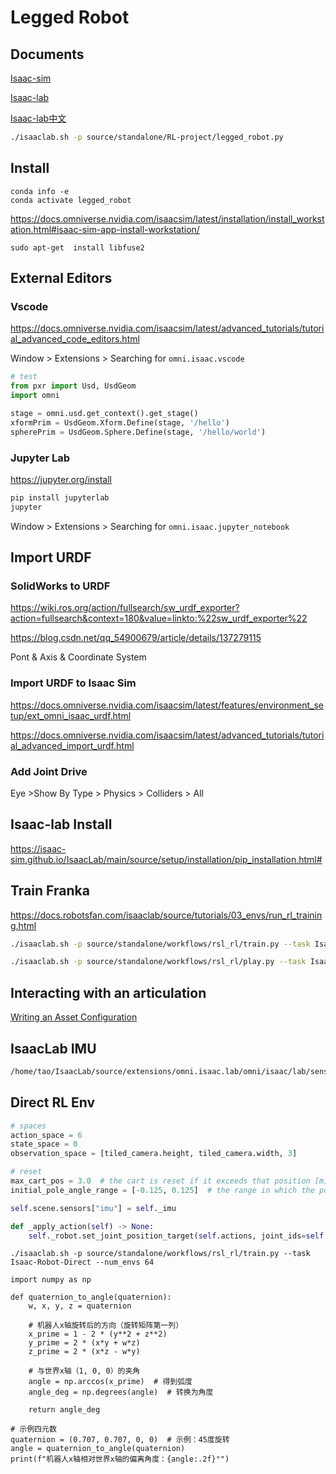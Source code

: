 # Legged Robot
## Documents
[Isaac-sim](https://docs.omniverse.nvidia.com/isaacsim/latest/how_to_guides/robots_simulation.html)

[Isaac-lab](https://isaac-sim.github.io/IsaacLab/main/source/tutorials/03_envs/create_manager_base_env.html)

[Isaac-lab中文](https://docs.robotsfan.com/isaaclab/index.html)

```bash
./isaaclab.sh -p source/standalone/RL-project/legged_robot.py 
```



## Install

```shell
conda info -e
conda activate legged_robot
```

https://docs.omniverse.nvidia.com/isaacsim/latest/installation/install_workstation.html#isaac-sim-app-install-workstation/

```shell
sudo apt-get  install libfuse2
```
## External Editors
### Vscode

https://docs.omniverse.nvidia.com/isaacsim/latest/advanced_tutorials/tutorial_advanced_code_editors.html

Window > Extensions > Searching for `omni.isaac.vscode`

```python
# test
from pxr import Usd, UsdGeom
import omni

stage = omni.usd.get_context().get_stage()
xformPrim = UsdGeom.Xform.Define(stage, '/hello')
spherePrim = UsdGeom.Sphere.Define(stage, '/hello/world')
```
### Jupyter Lab

https://jupyter.org/install

```bash
pip install jupyterlab
jupyter
```
Window > Extensions > Searching for `omni.isaac.jupyter_notebook`

## Import URDF

### SolidWorks to URDF

https://wiki.ros.org/action/fullsearch/sw_urdf_exporter?action=fullsearch&context=180&value=linkto:%22sw_urdf_exporter%22

https://blog.csdn.net/qq_54900679/article/details/137279115

Pont & Axis & Coordinate System



### Import URDF to Isaac Sim

https://docs.omniverse.nvidia.com/isaacsim/latest/features/environment_setup/ext_omni_isaac_urdf.html

https://docs.omniverse.nvidia.com/isaacsim/latest/advanced_tutorials/tutorial_advanced_import_urdf.html

### Add Joint Drive

Eye >Show By Type > Physics > Colliders > All

## Isaac-lab Install

https://isaac-sim.github.io/IsaacLab/main/source/setup/installation/pip_installation.html#

## Train Franka

https://docs.robotsfan.com/isaaclab/source/tutorials/03_envs/run_rl_training.html

```bash
./isaaclab.sh -p source/standalone/workflows/rsl_rl/train.py --task Isaac-Lift-Cube-Franka-v0 --num_envs 64 --headless
```

```bash
./isaaclab.sh -p source/standalone/workflows/rsl_rl/play.py --task Isaac-Lift-Cube-Franka-v0 --num_envs 32
```

## Interacting with an articulation
[Writing an Asset Configuration](https://isaac-sim.github.io/IsaacLab/main/source/how-to/write_articulation_cfg.html)

## IsaacLab IMU

```bash
/home/tao/IsaacLab/source/extensions/omni.isaac.lab/omni/isaac/lab/sensors/imu
```

## Direct RL Env

```python
# spaces
action_space = 6
state_space = 0
observation_space = [tiled_camera.height, tiled_camera.width, 3]

# reset
max_cart_pos = 3.0  # the cart is reset if it exceeds that position [m]
initial_pole_angle_range = [-0.125, 0.125]  # the range in which the pole angle is sampled from on reset [rad]

self.scene.sensors["imu"] = self._imu

def _apply_action(self) -> None:
	self._robot.set_joint_position_target(self.actions, joint_ids=self._cart_dof_idx)
```
```
./isaaclab.sh -p source/standalone/workflows/rsl_rl/train.py --task Isaac-Robot-Direct --num_envs 64
```

```
import numpy as np

def quaternion_to_angle(quaternion):
    w, x, y, z = quaternion
    
    # 机器人x轴旋转后的方向（旋转矩阵第一列）
    x_prime = 1 - 2 * (y**2 + z**2)
    y_prime = 2 * (x*y + w*z)
    z_prime = 2 * (x*z - w*y)
    
    # 与世界x轴（1, 0, 0）的夹角
    angle = np.arccos(x_prime)  # 得到弧度
    angle_deg = np.degrees(angle)  # 转换为角度
    
    return angle_deg

# 示例四元数
quaternion = (0.707, 0.707, 0, 0)  # 示例：45度旋转
angle = quaternion_to_angle(quaternion)
print(f"机器人x轴相对世界x轴的偏离角度：{angle:.2f}°")
```
